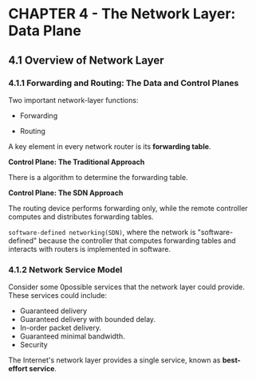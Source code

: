 # CHAPTER 4 - The Network Layer: Data Plane

## 4.1 Overview of Network Layer 

### 4.1.1 Forwarding and Routing: The Data and Control Planes 

Two important network-layer functions:

- Forwarding 

- Routing 

A key element in every network router is its **forwarding table**.



**Control Plane: The Traditional Approach**

There is a algorithm to determine the forwarding table.



**Control Plane: The SDN Approach**

The routing device performs forwarding only, while the remote controller computes and distributes forwarding tables.

`software-defined networking(SDN)`, where the network is "software-defined" because the controller that computes forwarding tables and interacts with routers is implemented in software.



### 4.1.2 Network Service Model 

Consider some 0possible services that the network layer could provide. These services could include:

- Guaranteed delivery
- Guaranteed delivery with bounded delay.
- In-order packet delivery.
- Guaranteed minimal bandwidth. 
- Security

The Internet's network layer provides a single service, known as **best-effort service**.


